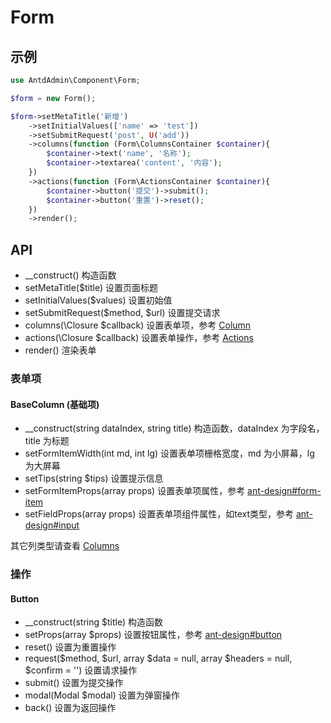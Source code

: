 # Form

## 示例

```php
use AntdAdmin\Component\Form;

$form = new Form();

$form->setMetaTitle('新增')
    ->setInitialValues(['name' => 'test'])
    ->setSubmitRequest('post', U('add'))
    ->columns(function (Form\ColumnsContainer $container){
        $container->text('name', '名称');
        $container->textarea('content', '内容');
    })
    ->actions(function (Form\ActionsContainer $container){
        $container->button('提交')->submit();
        $container->button('重置')->reset();
    })
    ->render();
```

## API

* __construct() 构造函数
* setMetaTitle($title) 设置页面标题
* setInitialValues($values) 设置初始值
* setSubmitRequest(\$method, \$url) 设置提交请求
* columns(\Closure $callback) 设置表单项，参考 [Column](#表单项)
* actions(\Closure $callback) 设置表单操作，参考 [Actions](#操作)
* render() 渲染表单

### 表单项

#### BaseColumn (基础项)

* __construct(string dataIndex, string title) 构造函数，dataIndex 为字段名，title 为标题
* setFormItemWidth(int md, int lg) 设置表单项栅格宽度，md 为小屏幕，lg 为大屏幕
* setTips(string $tips) 设置提示信息
* setFormItemProps(array props)
  设置表单项属性，参考 [ant-design#form-item](https://ant.design/components/form-cn/#formitem)
* setFieldProps(array props)
  设置表单项组件属性，如text类型，参考 [ant-design#input](https://ant.design/components/input-cn/#api)

其它列类型请查看 [Columns](./Columns.md)

### 操作

#### Button

* __construct(string $title) 构造函数
* setProps(array $props) 设置按钮属性，参考 [ant-design#button](https://ant.design/components/button-cn/#API)
* reset() 设置为重置操作
* request(\$method, \$url, array \$data = null, array \$headers = null, \$confirm = '') 设置请求操作
* submit() 设置为提交操作
* modal(Modal $modal) 设置为弹窗操作
* back() 设置为返回操作
